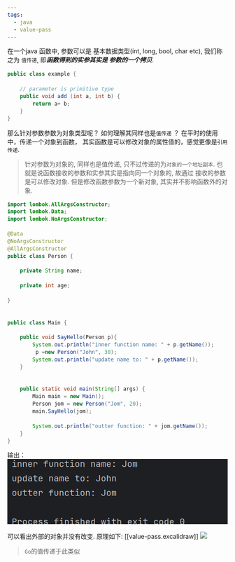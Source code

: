 ```yaml
---
tags:
  - java
  - value-pass
---
```

在一个java 函数中, 参数可以是 基本数据类型(int, long, bool, char etc), 我们称之为 `值传递`, 即***函数得到的实参其实是 参数的一个拷贝***. 
```java
public class example {

	// parameter is primitive type
	public void add (int a, int b) {
		return a+ b;
	}
}
```

那么针对参数参数为对象类型呢？  如何理解其同样也是`值传递` ？
在平时的使用中，传递一个对象到函数， 其实函数是可以修改对象的属性值的，感觉更像是`引用传递`.

> 针对参数为对象的, 同样也是值传递, 只不过传递的为`对象的一个地址副本`. 也就是说函数接收的参数和实参其实是指向同一个对象的, 故通过 接收的参数是可以修改对象. 但是修改函数参数为一个新对象, 其实并不影响函数外的对象.
> 

```java
import lombok.AllArgsConstructor;  
import lombok.Data;  
import lombok.NoArgsConstructor;  
  
@Data  
@NoArgsConstructor  
@AllArgsConstructor  
public class Person {  
  
    private String name;  
  
    private int age;  
  
}


public class Main {  
  
    public void SayHello(Person p){  
        System.out.println("inner function name: " + p.getName());  
         p =new Person("John", 30);  
        System.out.println("update name to: " + p.getName());  
    }  
  
  
    public static void main(String[] args) {  
        Main main = new Main();  
        Person jom = new Person("Jom", 20);  
        main.SayHello(jom);  
  
        System.out.println("outter function: " + jom.getName());  
    }  
}
```

输出：
![](./images/base/value-pass.png)


可以看出外部的对象并没有改变.  原理如下: 
[[value-pass.excalidraw]]
![](./images/base/value-pass.excalidraw)


> `Go`的值传递于此类似

